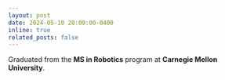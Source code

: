 ```yaml
---
layout: post
date: 2024-05-10 20:00:00-0400
inline: true
related_posts: false
---
```


Graduated from the **MS in Robotics** program at **Carnegie Mellon University**.
